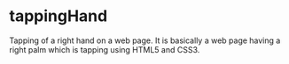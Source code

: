 # tappingHand
Tapping of a right hand on a web page.
It is basically a web page having a right palm which is tapping using HTML5 and CSS3.
